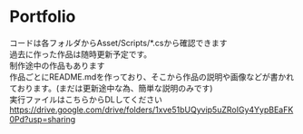 # Portfolio

コードは各フォルダからAsset/Scripts/*.csから確認できます  
過去に作った作品は随時更新予定です。  
制作途中の作品もあります  
作品ごとにREADME.mdを作っており、そこから作品の説明や画像などが書かれております。(まだは更新途中な為、簡単な説明のみです)  
実行ファイルはこちらからDLしてください  
https://drive.google.com/drive/folders/1xve51bUQyvip5uZRoIGy4YypBEaFK0Pd?usp=sharing
